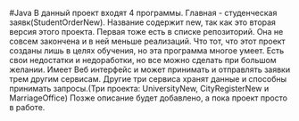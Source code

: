 #Java
В данный проект входят 4 программы. Главная - студенческая заявк(StudentOrderNew).
Название содержит new, так как это вторая версия этого проекта. Первая тоже есть
в списке репозиторий. Она не совсем закончена и в ней меньше реализаций.
Что тот, что этот проект созданы лишь в целях обучения, но эта программа многое
умеет. Есть свои недостатки и недоработки, но все можно сделать при большом желании.
Имеет Веб интерфейс и может принимать и отправлять заявки трем другим сервисам.
Другие три сервиса хранят данные и способны принимать запросы.(Три проекта: UniversityNew,
CityRegisterNew и MarriageOffice)
Позже описание будет добавлено, а пока проект просто в работе.

